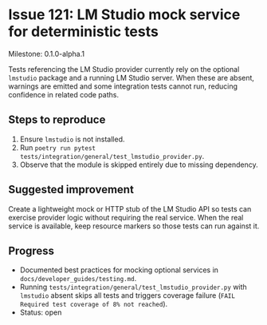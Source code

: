 # Issue 121: LM Studio mock service for deterministic tests

Milestone: 0.1.0-alpha.1

Tests referencing the LM Studio provider currently rely on the optional
`lmstudio` package and a running LM Studio server. When these are absent,
warnings are emitted and some integration tests cannot run, reducing
confidence in related code paths.

## Steps to reproduce
1. Ensure `lmstudio` is not installed.
2. Run `poetry run pytest tests/integration/general/test_lmstudio_provider.py`.
3. Observe that the module is skipped entirely due to missing dependency.

## Suggested improvement
Create a lightweight mock or HTTP stub of the LM Studio API so tests can
exercise provider logic without requiring the real service. When the real
service is available, keep resource markers so those tests can run against
it.

## Progress
- Documented best practices for mocking optional services in
  `docs/developer_guides/testing.md`.
- Running `tests/integration/general/test_lmstudio_provider.py` with `lmstudio` absent skips all tests and triggers coverage failure (`FAIL Required test coverage of 8% not reached`).
- Status: open
